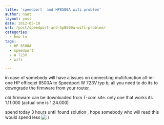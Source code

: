 ```yaml
---
title: 'speedport  and HP8500A wifi problem'
author: naut
layout: post
date: 2012-05-10
url: /post/speedport-and-hp8500a-wifi-problem/
categories:
  - how to
tags:
  - HP 8500A
  - speedport
  - W 723V
  - wifi

---
```

in case of somebody will have a issues on connecting multifunction all-in-one HP officejet 8500A to Speedport W 723V typ b, all you need to do its to downgrade the firmware from your router, 

old firmware can be downloaded from T-com site. only one that works its 1.11.000 (actual one is 1.24.000) 

spend today 3 hours until found solution , hope somebody who will read this would spend less  <img src="http://i1.wp.com/nazaretyan.com/wp-includes/images/smilies/icon_smile.gif?w=625" alt=":)" class="wp-smiley" data-recalc-dims="1" />

